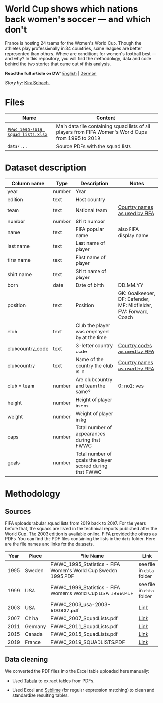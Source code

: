 # World Cup shows which nations back women's soccer — and which don't

France is hosting 24 teams for the Women's World Cup. Though the athletes play professionally in 34 countries, some leagues are better represented than others. Where are conditions for women's football best — and why? In this repository, you will find the methodology, data and code behind the two stories that came out of this analysis.

**Read the full article on DW:** [English](https://www.dw.com/a-49359480) | [German](https://www.dw.com/a-49359448)

*Story by:* [Kira Schacht](https://twitter.com/daten_drang)


# Files

| Name | Content |
|---|---|
| [`FWWC 1995-2019 squad lists.xlsx`](https://github.com/dw-data/fwwc2019/raw/master/FWWC%201995-2019%20squad%20lists.xlsx)	| Main data file containing squad lists of all players from FIFA Women's World Cups from 1995 to 2019 |
|[`data/...`](https://github.com/dw-data/fwwc2019/tree/master/data) | Source PDFs with the squad lists |


# Dataset description

| Column name      | Type   | Description                                              | Notes                                                            |
|------------------|--------|----------------------------------------------------------|------------------------------------------------------------------|
| year             | number | Year                                                     |                                                                  |
| edition          | text   | Host country                                             |                                                                  |
| team             | text   | National team                                            | [Country names as used by FIFA](https://www.fifa.com/associations/) |
| number           | number | Shirt number                                             |                                                                  |
| name             | text   | FIFA popular name                                        | also FIFA display name                                           |
| last name        | text   | Last name of player                                      |                                                                  |
| first name       | text   | First name of player                                     |                                                                  |
| shirt name       | text   | Shirt name of player                                     |                                                                  |
| born             | date   | Date of birth                                            | DD.MM.YY                                                         |
| position         | text   | Position                                                 | GK: Goalkeeper, DF: Defender, MF: Midfielder, FW: Forward, Coach |
| club             | text   | Club the player was employed by at the time              |                                                                  |
| clubcountry_code | text   | 3-letter country code                                    | [Country codes as used by FIFA](https://www.fifa.com/associations/) |
| clubcountry      | text   | Name of the country the club is in                       | [Country names as used by FIFA](https://www.fifa.com/associations/) |
| club = team      | number | Are clubcountry and team the same?                       | 0: no1: yes                                                      |
| height           | number | Height of player in cm                                   |                                                                  |
| weight           | number | Weight of player in kg                                   |                                                                  |
| caps             | number | Total number of appearances during that FWWC             |                                                                  |
| goals            | number | Total number of goals the player scored during that FWWC |                                                                  |


# Methodology


## Sources

FIFA uploads tabular squad lists from 2019 back to 2007. For the years before that, the squads are listed in the technical reports published after the World Cup. The 2003 edition is available online, FIFA provided the others as PDFs. You can find the PDF files containing the lists in the `data` folder. Here are the file names and links for the datasets.

| Year | Place   | File Name                                                     | Link                                                                                     |
|------|---------|---------------------------------------------------------------|------------------------------------------------------------------------------------------|
| 1995 | Sweden  | FWWC_1995_Statistics - FIFA Women's World Cup Sweden 1995.PDF | see file in `data` folder                                                                |
| 1999 | USA     | FWWC_1999_Statistics - FIFA Women's World Cup USA 1999.PDF    | see file in `data` folder                                                                |
| 2003 | USA     | FWWC_2003_usa-2003-500807.pdf                                 | [Link](https://resources.fifa.com/image/upload/usa-2003-500807.pdf?cloudid=zb4xdbbsb9igeycudpmo) |
| 2007 | China   | FWWC_2007_SquadLists.pdf                                      | [Link](https://tournament.fifadata.com/document/FWWC/2007/pdf/FWWC_2007_SquadLists.pdf)          |
| 2011 | Germany | FWWC_2011_SquadLists.pdf                                      | [Link](https://tournament.fifadata.com/documents/FWWC/2011/pdf/FWWC_2011_SQUADLISTS.PDF)         |
| 2015 | Canada  | FWWC_2015_SquadLists.pdf                                      | [Link](https://tournament.fifadata.com/document/FWWC/2015/pdf/FWWC_2015_SquadLists.pdf)          |
| 2019 | France  | FWWC_2019_SQUADLISTS.PDF                                      | [Link](https://tournament.fifadata.com/documents/FWWC/2019/pdf/FWWC_2019_SQUADLISTS.PDF)         |


## Data cleaning

We converted the PDF files into the Excel table uploaded here manually:

- Used [Tabula](https://tabula.technology/) to extract tables from PDFs.

- Used Excel and [Sublime](https://www.sublimetext.com/) (for regular expression matching) to clean and standardize resulting tables. 